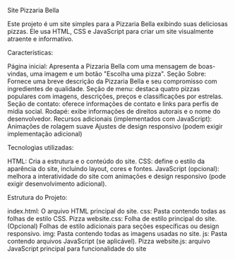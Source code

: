  Site Pizzaria Bella

Este projeto é um site simples para a Pizzaria Bella exibindo suas deliciosas pizzas. Ele usa HTML, CSS e JavaScript para criar um site visualmente atraente e informativo.

Características:

Página inicial: Apresenta a Pizzaria Bella com uma mensagem de boas-vindas, uma imagem e um botão "Escolha uma pizza".
Seção Sobre: ​​Fornece uma breve descrição da Pizzaria Bella e seu compromisso com ingredientes de qualidade.
Seção de menu: destaca quatro pizzas populares com imagens, descrições, preços e classificações por estrelas.
Seção de contato: oferece informações de contato e links para perfis de mídia social.
Rodapé: exibe informações de direitos autorais e o nome do desenvolvedor.
Recursos adicionais (implementados com JavaScript):
Animações de rolagem suave
Ajustes de design responsivo (podem exigir implementação adicional)

Tecnologias utilizadas:

HTML: Cria a estrutura e o conteúdo do site.
CSS: define o estilo da aparência do site, incluindo layout, cores e fontes.
JavaScript (opcional): melhora a interatividade do site com animações e design responsivo (pode exigir desenvolvimento adicional).

Estrutura do Projeto:

index.html: O arquivo HTML principal do site.
css: Pasta contendo todas as folhas de estilo CSS.
Pizza website.css: Folha de estilo principal do site.
(Opcional) Folhas de estilo adicionais para seções específicas ou design responsivo.
img: Pasta contendo todas as imagens usadas no site.
js: Pasta contendo arquivos JavaScript (se aplicável).
Pizza website.js: arquivo JavaScript principal para funcionalidade do site



